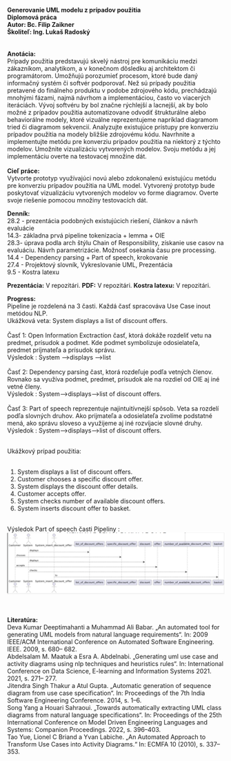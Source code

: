 **Generovanie UML modelu z prípadov použitia**<br />
**Diplomová práca**<br />
**Autor: Bc. Filip Zaikner**<br />
**Školiteľ: Ing. Lukaš Radoský**<br />
<br /><br />
**Anotácia:**<br />
Prípady použitia predstavujú skvelý nástroj pre komunikáciu medzi
zákazníkom, analytikom, a v konečnom dôsledku aj architektom či
programátorom. Umožňujú porozumieť procesom, ktoré bude daný informačný
systém či softvér podporovať. Než sú prípady použitia pretavené do finálneho
produktu v podobe zdrojového kódu, prechádzajú mnohými fázami, najmä
návrhom a implementáciou, často vo viacerých iteráciách. Vývoj softvéru
by bol značne rýchlejší a lacnejší, ak by bolo možné z prípadov použitia
automatizovane odvodiť štrukturálne alebo behaviorálne modely, ktoré vizuálne
reprezentujeme napríklad diagramom tried či diagramom sekvencií.
Analyzujte existujúce prístupy pre konverziu prípadov použitia na modely
bližšie zdrojovému kódu. Navrhnite a implementujte metódu pre konverziu
prípadov použitia na niektorý z týchto modelov. Umožnite vizualizáciu
vytvorených modelov. Svoju metódu a jej implementáciu overte na testovacej
množine dát.<br /><br />
**Cieľ práce:**<br />
Vytvorte prototyp využívajúci novú alebo zdokonalenú existujúcu metódu
pre konverziu prípadov použitia na UML model. Vytvorený prototyp bude
poskytovať vizualizáciu vytvorených modelov vo forme diagramov. Overte
svoje riešenie pomocou množiny testovacích dát.<br />

**Denník:**<br />
28.2 - prezentácia podobných existujúcich riešení, článkov a návrh evaluácie<br />
14.3- základna prvá pipeline tokenizacia + lemma + OIE<br />
28.3- úprava podla arch štýlu Chain of Responsibility, získanie use casov na evaluáciu. Návrh parametrizácie. Možnosť osekania času pre processing.<br />
14.4 - Dependency parsing + Part of speech, krokovanie<br />
27.4 - Projektový slovník, Vykreslovanie UML, Prezentácia<br />
9.5 - Kostra latexu<br />

**Prezentácia:** V repozitári.
**PDF:** V repozitári.
**Kostra latexu:** V repozitári.

**Progress:**<br />
Pipeline je rozdelená na 3 časti. Každá časť spracováva Use Case inout metódou NLP.<br />
Ukážková veta: System displays a list of discount offers.<br />
<br />
Časť 1: Open Information Exctraction časť, ktorá dokáže rozdeliť vetu na predmet, prísudok a podmet. Kde podmet symbolizuje odosielateľa, predmet príjmateľa a prísudok správu.<br /> 
Výsledok :   System -->displays -->list <br /> <br />
Časť 2: Dependency parsing čast, ktorá rozdeľuje podľa vetných členov. Rovnako sa využíva podmet, predmet, prísudok ale na rozdiel od OIE aj iné vetné členy.<br /> 
Výsledok :   System-->displays-->list of discount offers. <br /> <br />
Časť 3: Part of speech reprezentuje najintuitívnejší spôsob. Veta sa rozdelí podľa slovných druhov. Ako prijmateľa a odosielateľa zvolíme podstatné mená, ako správu sloveso a využijeme aj iné rozvíjacie slovné druhy.<br /> 
Výsledok :  System-->displays-->list of discount offers. <br /> <br /> 

Ukážkový prípad použitia: <br /> <br /> 

1. System displays a list of discount offers. <br /> 
2. Customer chooses a specific discount offer. <br /> 
3. System displays the discount offer details. <br /> 
4. Customer accepts offer. <br /> 
5. System checks number of available discount offers. <br /> 
6. System inserts discount offer to basket. <br /> <br /> 

Výsledok Part of speech časti Pipeliny : <br />
![POS pipeline](pipeline.png)<br /><br /><br />

**Literatúra:**<br />
Deva Kumar Deeptimahanti a Muhammad Ali Babar. „An automated tool for generating UML models from natural language requirements“. In: 2009 IEEE/ACM
International Conference on Automated Software Engineering. IEEE. 2009, s. 680–
682.<br />
Abdelsalam M. Maatuk a Esra A. Abdelnabi. „Generating uml use case and activity diagrams using nlp techniques and heuristics rules“. In: International Conference on Data Science, E-learning and Information Systems 2021. 2021, s. 271–
277.<br />
Jitendra Singh Thakur a Atul Gupta. „Automatic generation of sequence diagram
from use case specification“. In: Proceedings of the 7th India Software Engineering
Conference. 2014, s. 1–6.<br />
Song Yang a Houari Sahraoui. „Towards automatically extracting UML class diagrams from natural language specifications“. In: Proceedings of the 25th International Conference on Model Driven Engineering Languages and Systems: Companion Proceedings. 2022, s. 396–403.<br />
Tao Yue, Lionel C Briand a Yvan Labiche. „An Automated Approach to Transform
Use Cases into Activity Diagrams.“ In: ECMFA 10 (2010), s. 337–353.<br />

